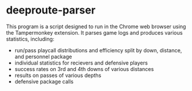# deeproute-parser

This program is a script designed to run in the Chrome web browser using the Tampermonkey extension.
It parses game logs and produces various statistics, including:
- run/pass playcall distributions and efficiency split by down, distance, and personnel package
- individual statistics for recievers and defensive players
- success rates on 3rd and 4th downs of various distances
- results on passes of various depths
- defensive package calls
